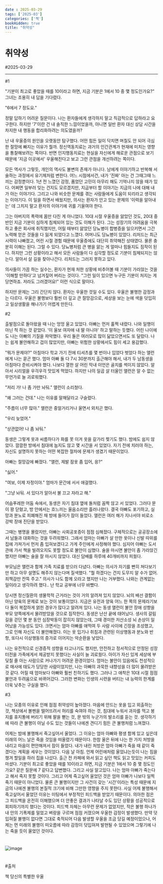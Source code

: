 ```yaml
---
date : 2025-03-29
tags: ['2025-03']
categories: ['책']
bookHidden: true
title: "취약성"
---
```


# 취약성

#2025-03-29

---

#1

"기분이 최고로 좋았을 때를 10이라고 하면, 지금 기분은 1에서 10 중 몇 정도인가요?" 그녀는 조용히 내 답을 기다렸다. 

"6에서 7 정도요."

정말 답하기 어려운 질문이다. 나는 환자들에게 생각하지 말고 직감적으로 답하라고 요구한다. 하지만 '7'이란 건 내 솔직한 느낌이었을까, 아니면 일반 환자 대신 상담 시간을 차지한 내 행동을 합리화하려는 의도였을까? 

난 내 우울증의 원인을 오랫동안 탐구했다. 어떤 힘든 일이 닥치면 며칠도 안 되어 극심한 절망에 빠지는 이유가 뭘까. 정신역동치료는 과거의 인간관계가 현재에 미치는 영향을 통찰해보려는 쪽이다. 반면 인지행동치료는 현실을 자신에게 해로운 관점으로 보기 때문에 '지금 이곳에서' 우울해진다고 보고 그런 관점을 개선하려는 쪽이다. 

모든 역사가 그렇듯, 개인의 역사도 불변의 존재가 아니다. 남에게 이야기하고 반복해 서술하는 과정에서 유기체처럼 변한다. 어느 시점에서건, 내가 '진짜' 아는 건 그때그때 느끼는 감정뿐이다. 1년 전 느꼈던 감정, 품었던 고민이 아무리 해도 기억나지 않을 때가 있다. 어쩌면 일부러 잊는 건지도 모르겠지만, 지금부터 할 이야기는 지금의 나에 대해 내가 아는 이야기다. 그리고 나와 비슷한 문제를 겪는 사람들에게 도움이 되리라고 생각되는 이야기다. 이 일을 하면서 배웠지만, 의사는 환자가 안고 있는 문제의 '이력을 알아내는' 데 그치지 말고 환자의 이야기에 귀를 기울여야 한다.

그는 아버지의 폭력에 몸만 다친 게 아니었다. 10대 시절 우울증을 앓았던 것도, 20대 중반인 지금 기분이 심하게 침체되어 있는 것도 이해가 된다. 그는 성장기의 어려움을 극복하고 좋은 회사에 취직했지만, 어릴 때부터 앓았던 당뇨병이 합병증을 일으키면서 그간 노력해 얻은 것들을 다 잃게 되었다고 느꼈다. 어머니도 당뇨병이 있었다. 리처드는 최근 시력이 나빠졌고, 어린 시절 경험 때문에 우울증에도 대단히 취약해진 상태였다. 물론 충분히 이해는 된다. 그럴 수 있다. 당뇨병처럼 큰 병을 앓는 게 얼마나 힘들지도 짐작이 된다. 하지만 그런 상황이라고 해서 모든 사람들이 다 심각할 정도로 기분이 침체되지는 않는다. 알아서 살 길을 찾아나간다. 리처드는 그러지 못하고 있다. 

의사들이 가끔 하는 실수는, 환자가 현재 처한 상황에 비추어볼 때 기분이 가라앉는 것을 '이해할 만하다'고 넘겨짚어 버리는 것이다. "그런 일이 있으면 누구든 기분이 처지는 게 당연하죠. 저라도 그러겠어요!" 이런 식으로 말이다. 

하지만 문제는 그리 간단치 않다. 환자는 우울한 것일 수도 있다. 우울은 불행한 감정과는 다르다. 우울은 불행보다 훨씬 더 깊고 큰 절망감으로, 세상을 보는 눈에 색을 덧입히고 일상생활을 해나가기 어렵게 만든다.

#2

출발점으로 돌아왔을 때 나는 엉엉 울고 있었다. 아빠는 먼저 훌쩍 내렸다. 나와 일행이 아닌 척 하는 것 같았다. '이 울보 여자애 내 딸 아니야' 하고 말하는 듯했다. 어린 나이에도 나는 아빠의 기질을 파악했다. 우리 둘은 여러모로 많이 닮았으면서도 또 달랐다. 나는 쉽게 불안해하고 겁이 많았지만, 아빠는 위험한 상황에서도 힘이 세고 용감했다. 

"뭐가 문제야?" 아침마다 학교 가기 전에 티셔츠를 몇 번이나 입었다 벗었다 하는 앨런에게 나는 묻곤 했다. 엄마 아빠 둘 다 7시 30분까지 출근해야 해서, 내가 두 남동생을 아침마다 준비시켜야 했다. 나보다 열한 살 어린 막내 이언은 골치를 썩이지 않았다. 알아서 시리얼을 우걱우걱 맛있게 먹었다. 하지만 나의 일곱 살 터울인 앨런은 알 수 없는 무언가로 늘 괴로워했다.

"저리 가! 나 좀 가만 놔둬." 앨런이 소리쳤다.

"왜 그러는 건데." 나는 이유를 말해달라고 구슬렸다.

"주름이 너무 많아." 앨런은 중얼거리거나 울면서 외치곤 했다.

"우리 늦었어."

"상관없어! 나 좀 놔둬."

동생은 그렇게 옷과 씨름하다가 화를 못 이겨 옷을 갈가리 찢기도 했다. 밤에도 쉽지 않았다. 깜깜한 방에서 침대에 눕지도 않고 몇 시간을 서 있었다. 자기 전에 치러야 하는, 자신도 설명하지 못하는 어떤 복잡한 절차에 문제가 생겼기 때문이었다.

아빠는 절망감에 빠졌다. "앨런, 제발 잠옷 좀 입어, 응?"

"싫어."

"여보, 이제 자정이야." 엄마가 문간에 서서 애걸했다.

"그냥 놔둬. 서 있다가 알아서 불 끄고 자라고 해."

어슴푸레한 어둠 속에서, 동생은 자기 침대 옆에 돌처럼 꼼짝 않고 서 있었다. 그러다 문이 꽝 닫혔고, 방 안에서는 흐느끼는 울음소리만 흘러나왔다. 결국 아빠도 포기하고, 실망과 분노로 피폐해진 채 방에 들어가 잠이 들었다. 앨런은 여러 해가 지나서야 비로소 강박 장애 진단을 받았다.

그때는 병명을 몰랐지만, 아빠는 사회공포증이 점점 심해졌다. 구체적으로는 공공장소에서 남들과 대화하는 것을 두려워했다. 그래서 엄마는 아빠가 살 만한 옷이나 신발 따위를 집에 가져가서 먼저 좀 입혀보겠다고 가게 주인에게 사정해야 했다. 심지어 아빠는 도서관에 가서 책을 빌려오지도 못할 정도로 불안이 심했다. 술을 마시면 불안이 좀 가라앉긴 했지만 아빠는 술을 잘 마시지 않았다. 대신 담배를 하루에 40개비까지 피웠다. 

부모님은 앨런과 함께 가족 치료를 받으러 다녔다. 아빠는 의사가 자기를 빤히 쳐다보기만 하고 아무 설명도 해주지 않는다며 질색했다. "뭘 하겠다는 건지 도무지 알 수가 없어. 죄책감만 잔뜩 주고." 의사가 나도 함께 오라고 했지만 나는 거부했다. 나와는 관계없는 일이라고 생각하려 했다.. 난 학교 공부에 너무 바빴다. 

당시엔 정신질환의 생물학적 근거라는 것이 거의 알려져 있지 않았다. 뇌의 배선 결함이 아닌 양육의 문제로 보는 것이 보통이었다. 지금은 유전과 양육 어느 한 쪽의 문제라기보다 둘이 복잡하게 얽힌 경우가 많다고 알려져 있다. 나는 동생 앨런이 불안 장애 성향을 부모 양쪽에게서 물려받았을 것으로 짐작한다. 동생은 난산 끝에 태어났다. 생사의 갈림길을 걷던 몇 분 동안 심장박동이 잡히지 않았는데, 그때 경미한 저산소성 뇌 손상이 일어났을 가능성도 있다. 크면서는 엄마 아빠를 애먹여 두 사람 사이에 긴장을 조성했고, 그로 인해 자신도 더 불안해졌다. 이는 옷 입기나 취침과 관련된 이상행동과 분노와 반항, 또다시 이상행동의 증가로 이어지는 악순환을 낳았다.

나는 유전적으로 신경증적 성향을 타고나기도 했지만, 안전하고 정서적으로 안정된 성장 터전을 가족에게서 제공받지 못했다는 사실이 늘 괴로웠다. 아이가 자신 있게 세상에 부딪칠 줄 아는 사람으로 커나가기 어려운 환경이었다. 엄마는 불안이 있음에도 천성적으로 매사에 태도가 당당한 사람이었지만, 나는 아빠의 과묵한 내향성을 더 많이 물려받은 것 같다.  어릴 때 엄마보다 아빠와 훨씬 친하기도 했다. 그러나 그 애착은 10대 시절 점점 불안과 두려움으로 바뀌어갔다. 그러한 변화는 인생의 시련을 버티는 내 능력의 한계를 더욱 낮추는 구실을 했다. 

#3

나는 모종의 이유로 인해 점점 취약성이 높아졌다. 마음에 안드는 옷을 입고 외출하는 것, 책상에서 볼펜을 떨어뜨려서 허리를 숙여야 하는 것, 침대에 누워서 과자를 먹고 봉지를 휴지통에 버리기 위해 팔을 뻗는 것, 문 밖의 누군가의 발소리를 듣는 것. 생각하기에 따라 큰 불행이 아닐 수도 있는 것들이 나에겐 견디기 힘든 큰 불행처럼 느껴졌다.

어제는 밤에 불행해서 죽고싶어서 울었다. 그 이유는 엄마 아빠와 평생 함께 있고 싶은데 미래의 어느 날은 죽을 것임을 떠올렸기 때문이다. 한참 울은 뒤에 나는 한 가지 처방을 내리고 마음이 편안해져서 잠이 들었다. 내가 내린 처방은 엄마 아빠가 죽을 때 같이 죽겠다는 계획을 세우는 것이었다. 다음 날 아침. 언제 어린애처럼 울었냐는듯이 나는 짐을 챙겨 할일을 하러 집을 나섰다. 출근 전 카페에 와서 읽고 싶던 책도 읽고 맛있는 커피도 마셨다. 기분이 최고로 좋았을 때를 10이라고 하면, 지금 기분은 1에서 10 중 몇 정도인가요? 같은 질문에 7 같다고 답변했다. 그리고 사실 알고있다. 나는 엄마 아빠가 죽는다고 해서 죽지 못할 것이다. 그리고 어제 죽고싶어 울었던 것은 엄마 아빠가 나보다 일찍 죽기 때문이 아니었다. 물론 큰 불행이지만 그 사건이 갖는 '시간'이라는 특성 때문에 지금의 나에겐 불행의 본질적 크기에 비해 그만한 영향을 주지 못한다. 사실 어제 불행해서 죽고싶어서 울었던 이유는 미팅에서 부정적인 피드백을 받았기 때문이다. 의아한 점은 그 피드백을 온전히 이해했으며 더 안좋은 결과가 나타날 수도 있던 상황을 성공적으로 회피하기까지 했다는 것이다. 피드백 자체는 아무런 문제가 없었지만, 작은 불행 하나가 내 안의 기폭제를 밀었고 벼랑을 구르며 점점 커졌으며 우울한 감정이 발생했다. 만약 덧입혀질 불행이 없다면 그대로 축적되어 다음 발생할 우울을 조금 당길 예정이었으나, 어제는 먼 미래의 불행이 떠오름에 따라 감정이 덧입혀져 발현될 수 있었으며 그렇기에 나는 죽을 듯이 울었던 것이다.

#

![image](https://github.com/user-attachments/assets/c47a1ba7-d454-4310-99dd-cfb13ec49343)


#

#출처

책 당신의 특별한 우울